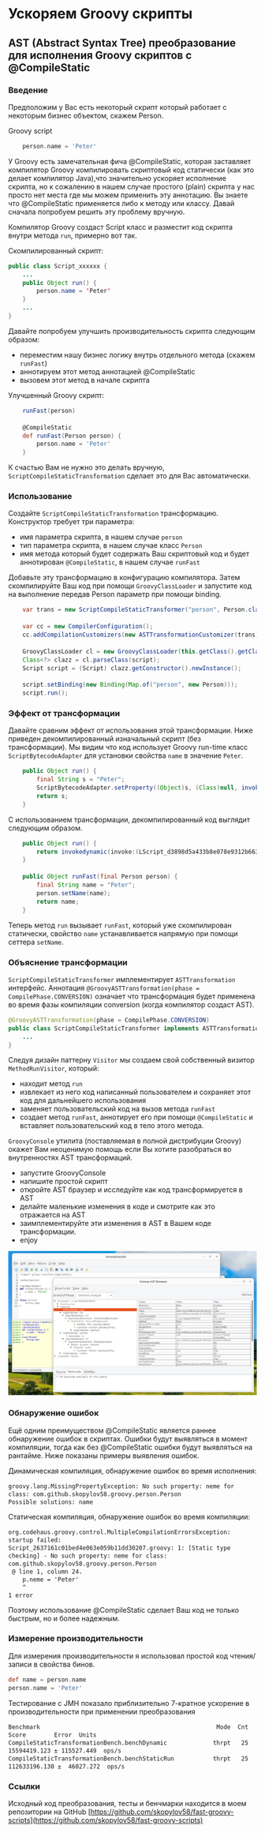 # Ускоряем Groovy скрипты

## AST (Abstract Syntax Tree) преобразование для исполнения Groovy скриптов с @CompileStatic

### Введение 

Предположим у Вас есть некоторый скрипт который работает с некоторым бизнес объектом, скажем Person.

Groovy script
```groovy
    person.name = 'Peter'
```
У Groovy есть замечательная фича @CompileStatic, которая заставляет компилятор Groovy компилировать скриптовый код статически (как это делает компилятор Java),что значительно ускоряет исполнение скрипта, но к сожалению в нашем случае простого (plain) скрипта у нас просто нет места где мы можем применить эту аннотацию. Вы знаете что @CompileStatic применяется либо к методу или классу. Давай сначала попробуем решить эту проблему вручную.

Компилятор Groovy создаст Script класс и разместит код скрипта внутри метода `run`, примерно вот так.

Скомпилированный скрипт:
```java
public class Script_xxxxxx {
    ...
    public Object run() {
        person.name = 'Peter'
    }
    ...
}
```
Давайте попробуем улучшить производительность скрипта следующим образом:
- переместим нашу бизнес логику внутрь отдельного метода (скажем `runFast`)
- аннотируем этот метод аннотацией @CompileStatic
- вызовем этот метод в начале скрипта

Улучшенный Groovy скрипт:
```groovy
    runFast(person)

    @CompileStatic
    def runFast(Person person) {
        person.name = 'Peter'
    }
```

К счастью Вам не нужно это делать вручную, `ScriptCompileStaticTransformation` сделает это для Вас автоматически.

### Использование

Создайте `ScriptCompileStaticTransformation` трансформацию. Конструктор требует три параметра:

- имя параметра скрипта, в нашем случае `person`
- тип параметра скрипта, в нашем случае класс `Person`
- имя метода который будет содержать Ваш скриптовый код и будет аннотирован `@CompileStatic`, в нашем случае `runFast`

Добавьте эту трансформацию в конфигурацию компилятора. Затем скомпилируйте Ваш код при помощи `GroovyClassLoader` и запустите код на выполнение передав Person параметр при помощи binding.

```java
    var trans = new ScriptCompileStaticTransformer("person", Person.class.getName(), "runFast");

    var cc = new CompilerConfiguration();
    cc.addCompilationCustomizers(new ASTTransformationCustomizer(trans));
                
    GroovyClassLoader cl = new GroovyClassLoader(this.getClass().getClassLoader(), cc);
    Class<?> clazz = cl.parseClass(script);
    Script script = (Script) clazz.getConstructor().newInstance();
        
    script.setBinding(new Binding(Map.of("person", new Person)));
    script.run();
```

### Эффект от трансформации

Давайте сравним эффект от использования этой трансформации. Ниже приведен декомпилированный изначальный скрипт (без трансформации). Мы видим что код использует Groovy run-time класс `ScriptBytecodeAdapter` для установки свойства `name` в значение `Peter`.

```java
    public Object run() {
        final String s = "Peter";
        ScriptBytecodeAdapter.setProperty((Object)s, (Class)null, invokedynamic(getProperty:(LScript_d3898d5a433b8e078e9312b6638140ff;)Ljava/lang/Object;, this), (String)"name");
        return s;
    }

```
С использованием трансформации, декомпилированный код выглядит следующим образом. 

```java
    public Object run() {
        return invokedynamic(invoke:(LScript_d3898d5a433b8e078e9312b6638140ff;Ljava/lang/Object;)Ljava/lang/Object;, this, invokedynamic(getProperty:(LScript_d3898d5a433b8e078e9312b6638140ff;)Ljava/lang/Object;, this));
    }

    public Object runFast(final Person person) {
        final String name = "Peter";
        person.setName(name);
        return name;
    }
```

Теперь метод `run` вызывает `runFast`, который уже скомпилирован статически, свойство `name` устанавливается напрямую при помощи сеттера `setName`.

### Объяснение трансформации

`ScriptCompileStaticTransformer` имплементирует `ASTTransformation` интерфейс.
Аннотация `@GroovyASTTransformation(phase = CompilePhase.CONVERSION)` означает что трансформация будет применена во время фазы компиляции conversion (когда компилятор создаст AST).

```java
@GroovyASTTransformation(phase = CompilePhase.CONVERSION)
public class ScriptCompileStaticTransformer implements ASTTransformation {
    ...
}
```
Следуя дизайн паттерну `Visitor` мы создаем свой собственный визитор `MethodRunVisitor`, который:

- находит метод `run`
- извлекает из него код написанный пользователем и сохраняет этот код для дальнейшего использования
- заменяет пользовательский код на вызов метода `runFast`
- создает метод `runFast`, аннотирует его при помощи `@CompileStatic` и вставляет пользовательский код в тело этого метода.

`GroovyConsole` утилита (поставляемая в полной дистрибуции Groovy) окажет Вам неоценимую помощь если Вы хотите разобраться во внутренностях AST трансформаций.

- запустите GroovyConsole
- напишите простой скрипт
- откройте AST браузер и исследуйте как код трансформируется в AST
- делайте маленькие изменения в коде и смотрите как это отражается на AST
- заимплементируйте эти изменения в AST в Вашем коде трансформации.
- enjoy

![GroovyConsole](https://github.com/skopylov58/fast-groovy-scripts/blob/main/img/GroovyConsole.png?raw=true)

### Обнаружение ошибок

Ещё одним преимуществом @CompileStatic является раннее обнаружение ошибок в скриптах. Ошибки будут выявляться в момент компиляции, тогда как без @CompileStatic ошибки будут выявляться на рантайме. Ниже показаны примеры выявления ошибок.

Динамическая компиляция, обнаружение ошибок во время исполнения:
```
groovy.lang.MissingPropertyException: No such property: neme for class: com.github.skopylov58.groovy.person.Person
Possible solutions: name
```
Статическая компиляция, обнаружение ошибок во время компиляции:
```
org.codehaus.groovy.control.MultipleCompilationErrorsException: startup failed:
Script_2637161c01bed4e063e059b11dd30207.groovy: 1: [Static type checking] - No such property: neme for class: com.github.skopylov58.groovy.person.Person
 @ line 1, column 24.
    p.neme = 'Peter'
    ^
1 error
```
Поэтому использование @CompileStatic сделает Ваш код не только быстрым, но и более надежным.

### Измерение производительности

Для измерения производительности я использовал простой код чтения/записи в свойства бинов.

```groovy
def name = person.name
person.name = 'Peter'
```

Тестирование с JMH показало приблизительно 7-кратное ускорение в производительности при применении преобразования

```
Benchmark                                                  Mode  Cnt          Score        Error  Units
CompileStaticTransformationBench.benchDynamic             thrpt   25   15594419.123 ± 115527.449  ops/s
CompileStaticTransformationBench.benchStaticRun           thrpt   25  112633196.130 ±  46027.272  ops/s

```

### Ссылки

Исходный код преобразования, тесты и бенчмарки  находится в моем репозитории на GitHub
[https://github.com/skopylov58/fast-groovy-scripts](https://github.com/skopylov58/fast-groovy-scripts)





